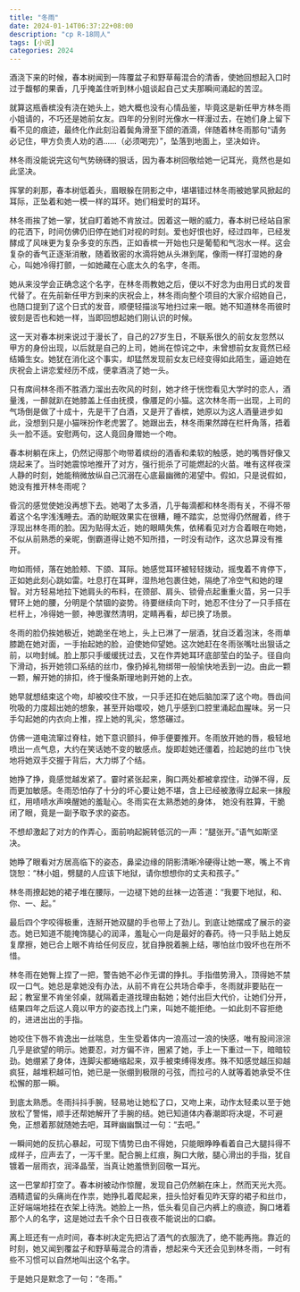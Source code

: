 ```yaml
---
title: "冬雨"
date: 2024-01-14T06:37:22+08:00
description: "cp R-18同人"
tags: [小说]
categories: 2024
---
```


酒浇下来的时候，春本树闻到一阵覆盆子和野草莓混合的清香，使她回想起入口时过于馥郁的果香，几乎掩盖住听到林小姐谈起自己丈夫那瞬间涌起的苦涩。

就算这瓶香槟没有浇在她头上，她大概也没有心情品鉴，毕竟这是新任甲方林冬雨小姐请的，不巧还是她前女友。四年的分别时光像水一样漫过去，在她们身上留下看不见的痕迹，最终化作此刻沿着鬓角滑至下颌的酒滴，伴随着林冬雨那句“请务必记住，甲方负责人劝的酒……（必须喝完）”，坠落到地面上，坚决如许。

林冬雨没能说完这句气势磅礴的狠话，因为春本树回敬给她一记耳光，竟然也是如此坚决。

挥掌的刹那，春本树低着头，眉眼躲在阴影之中，堪堪错过林冬雨被她掌风掀起的耳际，正坠着和她一模一样的耳环。她们相爱时的耳环。

林冬雨挨了她一掌，犹自盯着她不肯放过。因着这一眼的威力，春本树已经站自家的花洒下，时间仿佛仍旧停在她们对视的时刻。爱也好恨也好，经过四年，已经发酵成了风味更为复杂多变的东西，正如香槟一开始也只是葡萄和气泡水一样。这会复杂的香气正逐渐消散，随着致密的水滴将她从头淋到尾，像雨一样打湿她的身心，叫她冷得打颤，一如她藏在心底太久的名字，冬雨。

她从来没学会正确念这个名字，在林冬雨教她之后，便以不好念为由用日式的发音代替了。在先前新任甲方到来的庆祝会上，林冬雨向整个项目的大家介绍她自己，也随口提到了这个日式的发音，顺便轻描淡写地扫过来一眼。她不知道林冬雨彼时彼刻是否也和她一样，当即回想起她们刚认识的时候。

这一天对春本树来说过于漫长了，自己的27岁生日，不联系很久的前女友忽然以甲方的身份出现，以后就是自己的上司，她尚在惊诧之中，未曾想前女友竟然已经结婚生女。她犹在消化这个事实，却猛然发现前女友已经变得如此陌生，逼迫她在庆祝会上讲恋爱经历不成，便拿酒浇了她一头。

只有席间林冬雨不胜酒力溜出去吹风的时刻，她才终于恍惚看见大学时的恋人，酒量浅，一醉就趴在她膝盖上任由抚摸，像餍足的小猫。这次林冬雨一出现，上司的气场倒是做了十成十，先是干了白酒，又是开了香槟，她原以为这人酒量进步如此，没想到只是小猫咪扮作老虎罢了。她跟出去，林冬雨果然蹲在栏杆角落，捂着头一脸不适。安慰两句，这人竟回身赠她一个吻。

春本树躺在床上，仍然记得那个吻带着缤纷的酒香和柔软的触感，她的嘴唇好像又烧起来了。当时她震惊地推开了对方，强行扼杀了可能燃起的火苗。唯有这样夜深人静的时刻，她能稍微放纵自己沉溺在心底最幽微的渴望中。假如，只是说假如，她没有推开林冬雨呢？

昏沉的感觉使她没再想下去。她喝了太多酒，几乎每滴都和林冬雨有关，不得不带着这个名字浅浅睡去。酒的助眠效果实在很糟，睡不踏实，总觉得仍然醒着，终于浮现出林冬雨的脸。因为贴得太近，她的眼睛失焦，依稀看见对方合着眼在吻她，不似从前熟悉的亲昵，倒霸道得让她不知所措，一时没有动作，这次总算没有推开。

吻如雨倾，落在她脸颊、下颌、耳际。她感觉耳环被轻轻拨动，摇曳着不肯停下，正如她此刻心跳如雷。吐息打在耳畔，湿热地包裹住她，隔绝了冷空气和她的理智。对方轻易地拉下她肩头的布料，在颈部、肩头、锁骨点起重重火苗，另一只手臂环上她的腰，分明是个禁锢的姿势。待要继续向下时，她忍不住分了一只手搭在栏杆上，冷得她一颤，神思骤然清明，定睛再看，却已换了场景。

冬雨的脸仍挨她极近，她跪坐在地上，头上已淋了一层酒，犹自泛着泡沫，冬雨单膝跪在她对面，一手抬起她的脸，迫使她仰望她。这次她赶在冬雨张嘴吐出狠话之前，以吻封缄。脸上那只手缓缓抚过去，又在作弄她耳环底部莹白的坠子。径自向下滑动，拆开她领口系结的丝巾，像扔掉礼物绑带一般愉快地丢到一边。由此一颗一颗，解开她的排扣，终于慢条斯理地剥开她的上衣。

她早就想结束这个吻，却被咬住不放，一只手还扣在她后脑加深了这个吻。唇齿间吮吸的力度超出她的想象，甚至开始噬咬，她几乎感到口腔里涌起血腥味。另一只手勾起她的内衣向上推，捏上她的乳尖，悠悠碾过。

仿佛一道电流窜过脊柱，她下意识颤抖，伸手便要推开。冬雨放开她的唇，极轻地喷出一点气息，大约在笑话她不变的敏感点。旋即趁她还僵着，捡起她的丝巾飞快地将她双手交握于背后，大力绑了个结。

她挣了挣，竟感觉越发紧了。霎时紧张起来，胸口两处都被拿捏住，动弹不得，反而更加敏感。冬雨恐怕存了十分的坏心要让她不堪，含上已经被激得立起来一抹殷红，用啧啧水声唤醒她的羞耻心。冬雨实在太熟悉她的身体， 她没有胜算，干脆闭了眼，竟是一副予取予求的姿态。

不想却激起了对方的作弄心，面前响起婉转低沉的一声：“腿张开。”语气如斯坚决。

她睁了眼看对方居高临下的姿态，鼻梁边缘的阴影清晰冷硬得让她一寒，嘴上不肯饶恕：“林小姐，劈腿的人应该下地狱，请你想想你的丈夫和孩子。”

林冬雨撩起她的裙子堆在腰际，一边褪下她的丝袜一边答道：“我要下地狱，和、你、一、起。”

最后四个字咬得极重，连掰开她双腿的手也带上了劲儿。到底让她摆成了展示的姿态。她已知道不能掩饰腿心的润泽，羞耻心一向是最好的春药。待一只手贴上她反复摩擦，她已合上眼不肯给任何反应，犹自挣脱着腕上结，哪怕丝巾毁坏也在所不惜。

林冬雨在她臀上捏了一把，警告她不必作无谓的挣扎。手指借势滑入，顶得她不禁叹一口气。她总是拿她没有办法，从前不肯在公共场合牵手，冬雨就非要贴在一起；教室里不肯坐邻桌，就隔着走道找理由黏她；她付出巨大代价，让她们分开，结果四年之后这人竟以甲方的姿态找上门来，叫她不能拒绝。一如此刻不容拒绝的，进进出出的手指。

她咬住下唇不肯逸出一丝喘息，生生受着体内一浪高过一浪的快感，唯有股间淙淙几乎是欲望的明示。她要忍，对方偏不许，圈紧了她，手上一下重过一下，暗暗较劲。她绷紧了身体，连脚尖都蜷缩起来，双手被束缚得发疼。殊不知感觉越压抑越疯狂，越堆积越可怕，她已是一张绷到极限的弓弦，而拉弓的人就等着她承受不住松懈的那一瞬。

到底太熟悉。冬雨抖抖手腕，轻易地让她松了口，又吻上来，动作太轻柔以至于她放松了警惕，顺手还帮她解开了手腕的结。她已知道体内春潮即将决堤，不可避免，正想着那就随她去吧，耳畔幽幽飘过一句：“去吧。”

一瞬间她的反抗心暴起，可现下情势已由不得她，只能眼睁睁看着自己大腿抖得不成样子，应声去了，一泻千里。配合腕上红痕，胸口大敞，腿心滑出的手指，犹自镀着一层雨衣，润泽晶莹，当真让她羞愤到回敬一耳光。

这一巴掌却打空了。春本树被动作惊醒，发现自己仍然躺在床上，然而天光大亮。酒精遗留的头痛尚在作祟，她挣扎着爬起来，扭头恰好看见昨天穿的裙子和丝巾，正好端端地挂在衣架上待洗。她脸上一热，低头看见自己内裤上的痕迹，胸口堵着那个人的名字，这是她过去千余个日日夜夜不能说出的口癖。

离上班还有一点时间，春本树决定先把沾了酒气的衣服洗了，绝不能再拖。靠近的时刻，她又闻到覆盆子和野草莓混合的清香，想起来今天还会见到林冬雨，一时有些不习惯可以自然地叫出这个名字。

于是她只是默念了一句：“冬雨。”

